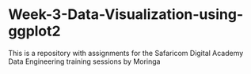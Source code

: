 # Week-3-Data-Visualization-using-ggplot2
This is a repository with assignments for the Safaricom Digital Academy Data Engineering training sessions by Moringa
